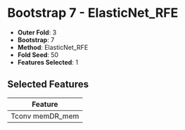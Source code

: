 # Bootstrap 7 - ElasticNet_RFE

- **Outer Fold**: 3
- **Bootstrap**: 7
- **Method**: ElasticNet_RFE
- **Fold Seed**: 50
- **Features Selected**: 1

## Selected Features

| Feature |
|---------|
| Tconv memDR_mem |
